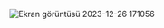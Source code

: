 ![Ekran görüntüsü 2023-12-26 171056](https://github.com/nihatctnn/hacker-rank-java/assets/96945187/c9efdd65-b4d1-4eca-8aaa-bdaaf047e497)
